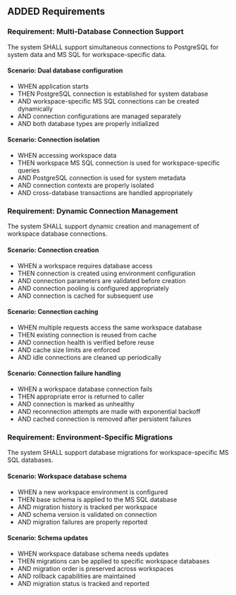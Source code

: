 ## ADDED Requirements

### Requirement: Multi-Database Connection Support

The system SHALL support simultaneous connections to PostgreSQL for system data and MS SQL for workspace-specific data.

#### Scenario: Dual database configuration

- WHEN application starts
- THEN PostgreSQL connection is established for system database
- AND workspace-specific MS SQL connections can be created dynamically
- AND connection configurations are managed separately
- AND both database types are properly initialized

#### Scenario: Connection isolation

- WHEN accessing workspace data
- THEN workspace MS SQL connection is used for workspace-specific queries
- AND PostgreSQL connection is used for system metadata
- AND connection contexts are properly isolated
- AND cross-database transactions are handled appropriately

### Requirement: Dynamic Connection Management

The system SHALL support dynamic creation and management of workspace database connections.

#### Scenario: Connection creation

- WHEN a workspace requires database access
- THEN connection is created using environment configuration
- AND connection parameters are validated before creation
- AND connection pooling is configured appropriately
- AND connection is cached for subsequent use

#### Scenario: Connection caching

- WHEN multiple requests access the same workspace database
- THEN existing connection is reused from cache
- AND connection health is verified before reuse
- AND cache size limits are enforced
- AND idle connections are cleaned up periodically

#### Scenario: Connection failure handling

- WHEN a workspace database connection fails
- THEN appropriate error is returned to caller
- AND connection is marked as unhealthy
- AND reconnection attempts are made with exponential backoff
- AND cached connection is removed after persistent failures

### Requirement: Environment-Specific Migrations

The system SHALL support database migrations for workspace-specific MS SQL databases.

#### Scenario: Workspace database schema

- WHEN a new workspace environment is configured
- THEN base schema is applied to the MS SQL database
- AND migration history is tracked per workspace
- AND schema version is validated on connection
- AND migration failures are properly reported

#### Scenario: Schema updates

- WHEN workspace database schema needs updates
- THEN migrations can be applied to specific workspace databases
- AND migration order is preserved across workspaces
- AND rollback capabilities are maintained
- AND migration status is tracked and reported
